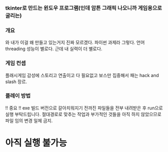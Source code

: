 ### tkinter로 만드는 윈도우 프로그램(인데 암튼 그래픽 나오니까 게임용으로 굴리는)

### 개요
와 내가 이걸 왜 만들고 있는거지 진짜 모르겠다.
파이썬 과제라 그렇다.
언어 threading 성능이 별로다.
근데 내 실력이 더 별로다.

### 게임 컨셉
플래시게임 감성에 스토리고 연출이고 다 필요없고 보스만 집중해서 패는 hack and slash 장르.

### 플레이 방법
!! 중요 !! exe 빌드 버전으로 갈아치워지기 전까진 파일들을 전부 내려받은 후 run으로 실행 부탁드립니다.
절대경로로 맞추는 작업과 부가적인 것들을 아직 하지 않았으므로 파일 임의 변경 일체 금지.

# 아직 실행 불가능
